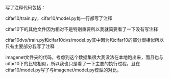 写了注释代码包括：

cifar10/train.py，cifar10/model.py每一行都写了注释

cifar10下的其他文件因为相对不是特别重要所以我就简要看了一下没有写注释

cifar10dvs/train.py和cifar10dvs/model.py其中因为和cifar10的部分很相似所以只有主要部分我写了注释

imagenet文件夹的代码，考虑到这个数据集很大我没法在本地跑出来，而且也与cifar10下的比较相似，所以我也只是看了一下主要的执行过程，且在cifar10/model.py写了与imagenet/model.py模型的对比。
